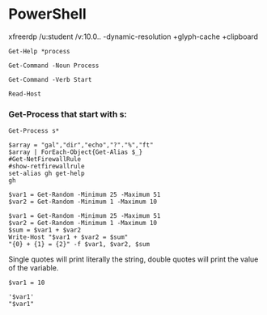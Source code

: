 # PowerShell

xfreerdp /u:student /v:10.0.. -dynamic-resolution +glyph-cache +clipboard
```
Get-Help *process
```
```
Get-Command -Noun Process
```
```
Get-Command -Verb Start
```
```
Read-Host
```
### Get-Process that start with s:
```
Get-Process s*
```
```
$array = "gal","dir","echo","?"."%","ft"
$array | ForEach-Object{Get-Alias $_}
#Get-NetFirewallRule
#show-retfirewallrule
set-alias gh get-help
gh
```
```
$var1 = Get-Random -Minimum 25 -Maximum 51
$var2 = Get-Random -Minimum 1 -Maximum 10
```
```
$var1 = Get-Random -Minimum 25 -Maximum 51
$var2 = Get-Random -Minimum 1 -Maximum 10
$sum = $var1 + $var2
Write-Host "$var1 + $var2 = $sum"
"{0} + {1} = {2}" -f $var1, $var2, $sum
```
Single quotes will print literally the string, double quotes will print the value of the variable. 
```
$var1 = 10

'$var1'
"$var1"
```
